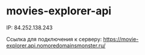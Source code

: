 # movies-explorer-api


IP: 84.252.138.243

Ссылка для подключения к серверу: https://movie-explorer.api.nomoredomainsmonster.ru/
